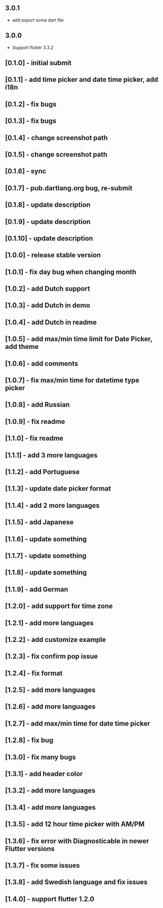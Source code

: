 ## 3.0.1

* add export some dart file
## 3.0.0

* Support flutter 3.3.2

## [0.1.0] - initial submit
## [0.1.1] - add time picker and date time picker, add i18n
## [0.1.2] - fix bugs
## [0.1.3] - fix bugs
## [0.1.4] - change screenshot path
## [0.1.5] - change screenshot path
## [0.1.6] - sync
## [0.1.7] - pub.dartlang.org bug, re-submit
## [0.1.8] - update description
## [0.1.9] - update description
## [0.1.10] - update description
## [1.0.0] - release stable version
## [1.0.1] - fix day bug when changing month
## [1.0.2] - add Dutch support
## [1.0.3] - add Dutch in demo
## [1.0.4] - add Dutch in readme
## [1.0.5] - add max/min time limit for Date Picker, add theme
## [1.0.6] - add comments
## [1.0.7] - fix max/min time for datetime type picker
## [1.0.8] - add Russian
## [1.0.9] - fix readme
## [1.1.0] - fix readme
## [1.1.1] - add 3 more languages
## [1.1.2] - add Portuguese
## [1.1.3] - update date picker format
## [1.1.4] - add 2 more languages
## [1.1.5] - add Japanese
## [1.1.6] - update something
## [1.1.7] - update something
## [1.1.8] - update something
## [1.1.9] - add German
## [1.2.0] - add support for time zone
## [1.2.1] - add more languages
## [1.2.2] - add customize example
## [1.2.3] - fix confirm pop issue
## [1.2.4] - fix format
## [1.2.5] - add more languages
## [1.2.6] - add more languages
## [1.2.7] - add max/min time for date time picker
## [1.2.8] - fix bug
## [1.3.0] - fix many bugs
## [1.3.1] - add header color
## [1.3.2] - add more languages
## [1.3.4] - add more languages
## [1.3.5] - add 12 hour time picker with AM/PM
## [1.3.6] - fix error with Diagnosticable in newer Flutter versions
## [1.3.7] - fix some issues
## [1.3.8] - add Swedish language and fix issues
## [1.4.0] - support flutter 1.2.0